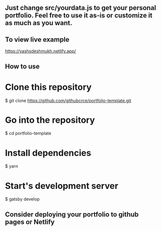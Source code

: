 ## Just change src/yourdata.js to get your personal portfolio. Feel free to use it as-is or customize it as much as you want.

## To view live example 
https://yashsdeshmukh.netlify.app/

## How to use
# Clone this repository
$ git clone https://github.com/githubcrce/portfolio-template.git

# Go into the repository
$ cd portfolio-template

# Install dependencies
$ yarn

# Start's development server
$ gatsby develop

## Consider deploying your portfolio to github pages or Netlify


